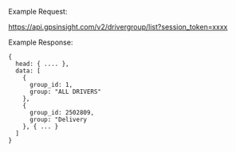 Example Request:

https://api.gpsinsight.com/v2/drivergroup/list?session_token=xxxx

Example Response:

    {
      head: { .... },
      data: [
        {
          group_id: 1,
          group: "ALL DRIVERS"
        },
        {
          group_id: 2502809,
          group: "Delivery
        }, { ... }
      ]
    }
